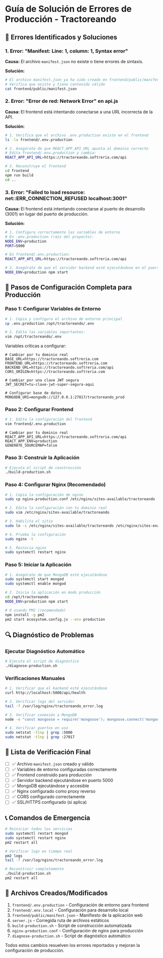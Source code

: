 # Guía de Solución de Errores de Producción - Tractoreando

## 🚨 Errores Identificados y Soluciones

### 1. Error: "Manifest: Line: 1, column: 1, Syntax error"

**Causa:** El archivo `manifest.json` no existe o tiene errores de sintaxis.

**Solución:**
```bash
# El archivo manifest.json ya ha sido creado en frontend/public/manifest.json
# Verifica que existe y tiene contenido válido
cat frontend/public/manifest.json
```

### 2. Error: "Error de red: Network Error" en api.js

**Causa:** El frontend está intentando conectarse a una URL incorrecta de la API.

**Solución:**
```bash
# 1. Verifica que el archivo .env.production existe en el frontend
ls -la frontend/.env.production

# 2. Asegúrate de que REACT_APP_API_URL apunta al dominio correcto
# Edita frontend/.env.production y cambia:
REACT_APP_API_URL=https://tractoreando.softreria.com/api

# 3. Reconstruye el frontend
cd frontend
npm run build
cd ..
```

### 3. Error: "Failed to load resource: net::ERR_CONNECTION_REFUSED localhost:3001"

**Causa:** El frontend está intentando conectarse al puerto de desarrollo (3001) en lugar del puerto de producción.

**Solución:**
```bash
# 1. Configura correctamente las variables de entorno
# En .env.production (raíz del proyecto):
NODE_ENV=production
PORT=5000

# En frontend/.env.production:
REACT_APP_API_URL=https://tractoreando.softreria.com/api

# 2. Asegúrate de que el servidor backend esté ejecutándose en el puerto correcto
NODE_ENV=production npm start
```

## 🔧 Pasos de Configuración Completa para Producción

### Paso 1: Configurar Variables de Entorno

```bash
# 1. Copia y configura el archivo de entorno principal
cp .env.production /opt/tractoreando/.env

# 2. Edita las variables importantes:
vim /opt/tractoreando/.env
```

Variables críticas a configurar:
```env
# Cambiar por tu dominio real
BASE_URL=https://tractoreando.softreria.com
FRONTEND_URL=https://tractoreando.softreria.com
BACKEND_URL=https://tractoreando.softreria.com/api
CORS_ORIGIN=https://tractoreando.softreria.com

# Cambiar por una clave JWT segura
JWT_SECRET=tu-clave-jwt-super-segura-aqui

# Configurar base de datos
MONGODB_URI=mongodb://127.0.0.1:27017/tractoreando_prod
```

### Paso 2: Configurar Frontend

```bash
# 1. Edita la configuración del frontend
vim frontend/.env.production
```

```env
# Cambiar por tu dominio real
REACT_APP_API_URL=https://tractoreando.softreria.com/api
REACT_APP_ENV=production
GENERATE_SOURCEMAP=false
```

### Paso 3: Construir la Aplicación

```bash
# Ejecuta el script de construcción
./build-production.sh
```

### Paso 4: Configurar Nginx (Recomendado)

```bash
# 1. Copia la configuración de nginx
sudo cp nginx-production.conf /etc/nginx/sites-available/tractoreando

# 2. Edita la configuración con tu dominio real
sudo vim /etc/nginx/sites-available/tractoreando

# 3. Habilita el sitio
sudo ln -s /etc/nginx/sites-available/tractoreando /etc/nginx/sites-enabled/

# 4. Prueba la configuración
sudo nginx -t

# 5. Reinicia nginx
sudo systemctl restart nginx
```

### Paso 5: Iniciar la Aplicación

```bash
# 1. Asegúrate de que MongoDB esté ejecutándose
sudo systemctl start mongod
sudo systemctl enable mongod

# 2. Inicia la aplicación en modo producción
cd /opt/tractoreando
NODE_ENV=production npm start

# O usando PM2 (recomendado)
npm install -g pm2
pm2 start ecosystem.config.js --env production
```

## 🔍 Diagnóstico de Problemas

### Ejecutar Diagnóstico Automático

```bash
# Ejecuta el script de diagnóstico
./diagnose-production.sh
```

### Verificaciones Manuales

```bash
# 1. Verificar que el backend esté ejecutándose
curl http://localhost:5000/api/health

# 2. Verificar logs del servidor
tail -f /var/log/nginx/tractoreando_error.log

# 3. Verificar conexión a MongoDB
node -e "const mongoose = require('mongoose'); mongoose.connect('mongodb://127.0.0.1:27017/tractoreando_prod').then(() => console.log('✅ MongoDB OK')).catch(err => console.log('❌ MongoDB Error:', err.message));"

# 4. Verificar puertos en uso
sudo netstat -tlnp | grep :5000
sudo netstat -tlnp | grep :27017
```

## 🚀 Lista de Verificación Final

- [ ] ✅ Archivo `manifest.json` creado y válido
- [ ] ✅ Variables de entorno configuradas correctamente
- [ ] ✅ Frontend construido para producción
- [ ] ✅ Servidor backend ejecutándose en puerto 5000
- [ ] ✅ MongoDB ejecutándose y accesible
- [ ] ✅ Nginx configurado como proxy reverso
- [ ] ✅ CORS configurado correctamente
- [ ] ✅ SSL/HTTPS configurado (si aplica)

## 📞 Comandos de Emergencia

```bash
# Reiniciar todos los servicios
sudo systemctl restart mongod
sudo systemctl restart nginx
pm2 restart all

# Verificar logs en tiempo real
pm2 logs
tail -f /var/log/nginx/tractoreando_error.log

# Reconstruir completamente
./build-production.sh
pm2 restart all
```

## 🔧 Archivos Creados/Modificados

1. `frontend/.env.production` - Configuración de entorno para frontend
2. `frontend/.env.local` - Configuración para desarrollo local
3. `frontend/public/manifest.json` - Manifiesto de la aplicación web
4. `server.js` - Corregida ruta de archivos estáticos
5. `build-production.sh` - Script de construcción automatizada
6. `nginx-production.conf` - Configuración de nginx para producción
7. `diagnose-production.sh` - Script de diagnóstico automático

Todos estos cambios resuelven los errores reportados y mejoran la configuración de producción.